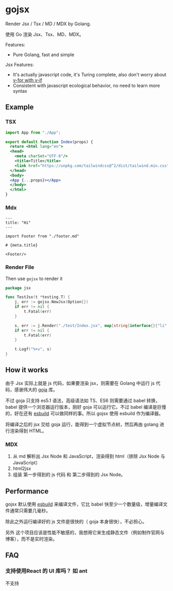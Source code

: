 # gojsx

Render Jsx / Tsx / MD / MDX by Golang.

使用 Go 渲染 Jsx、Tsx、MD、MDX。

Features:
- Pure Golang, fast and simple

Jsx Features:

- It's actually javascript code, it's Turing complete, also don't worry about [v-for with v-if](https://cn.vuejs.org/guide/essentials/list.html#v-for-with-v-if)
- Consistent with javascript ecological behavior, no need to learn more syntax

## Example

### TSX
```jsx
import App from "./App";

export default function Index(props) {
  return <html lang="en">
  <head>
    <meta charSet="UTF-8"/>
    <title>Title</title>
    <link href="https://unpkg.com/tailwindcss@^2/dist/tailwind.min.css" rel="stylesheet"/>
  </head>
  <body>
  <App {...props}></App>
  </body>
  </html>
}
```

### Mdx
```mdx
---
title: "Hi"
---

import Footer from "./footer.md"

# {meta.title}

<Footer/>

```

### Render File

Then use `gojsx` to render it

```go
package jsx

func TestJsx(t *testing.T) {
	j, err := gojsx.NewJsx(Option{})
	if err != nil {
		t.Fatal(err)
	}

	s, err := j.Render("./test/Index.jsx", map[string]interface{}{"li": []int64{1, 2, 3, 4}})
	if err != nil {
		t.Fatal(err)
	}

	t.Logf("%+v", s)
}
```

## How it works

由于 Jsx 实际上就是 js 代码，如果要渲染 jsx，则需要在 Golang 中运行 js 代码，感谢伟大的 [goja](https://github.com/dop251/goja) 库。

不过 goja 只支持 es5.1 语法，高级语法如 TS、ES6 则需要通过 babel 转换，babel 提供一个浏览器运行版本，刚好 goja 可以运行它。不过 babel 编译是巨慢的，好在还有 [esbuild](https://github.com/evanw/esbuild) 可以做同样的事。所以 gojsx 使用 esbuild 作为编译器。

将编译之后的 jsx 交给 goja 运行，能得到一个虚拟节点树，然后再由 golang 进行渲染得到 HTML。

### MDX
1. 从 md 解析出 Jsx Node 和 JavaScript，渲染得到 html（排除 Jsx Node 与 JavaScript）
2. html2jsx
3. 组装 第一步得到的 js 代码 和 第二步得到的 Jsx Node。

## Performance

gojsx 默认使用 [esbuild](https://github.com/evanw/esbuild) 来编译文件，它比 babel 快至少一个数量级，增量编译文件通常只需要几毫秒。

除此之外运行编译好的 js 文件是很快的（ goja 本身很快），不必担心。

另外 这个项目应该是性能不敏感的，我想用它来生成静态文件（例如制作官网与博客），而不是实时渲染。

## FAQ

### 支持使用React 的 UI 库吗？ 如 ant

不支持